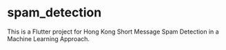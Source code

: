 # spam_detection

This is a Flutter project for Hong Kong Short Message Spam Detection in a Machine Learning Approach.

